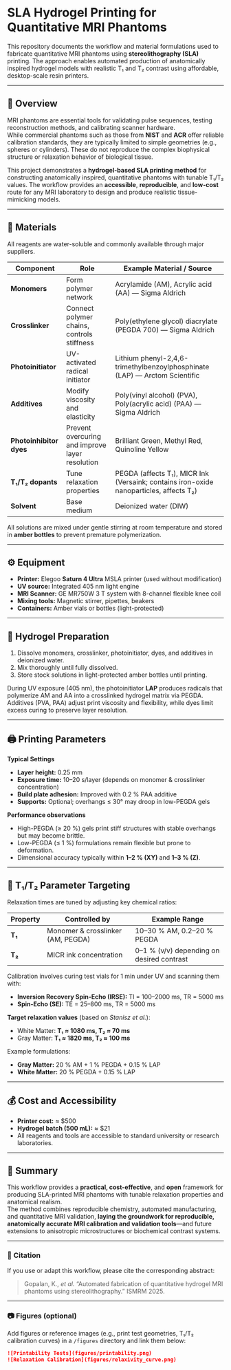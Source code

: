 # SLA Hydrogel Printing for Quantitative MRI Phantoms

This repository documents the workflow and material formulations used to fabricate quantitative MRI phantoms using **stereolithography (SLA)** printing. The approach enables automated production of anatomically inspired hydrogel models with realistic T₁ and T₂ contrast using affordable, desktop-scale resin printers.

---

## 📘 Overview

MRI phantoms are essential tools for validating pulse sequences, testing reconstruction methods, and calibrating scanner hardware.  
While commercial phantoms such as those from **NIST** and **ACR** offer reliable calibration standards, they are typically limited to simple geometries (e.g., spheres or cylinders). These do not reproduce the complex biophysical structure or relaxation behavior of biological tissue.

This project demonstrates a **hydrogel-based SLA printing method** for constructing anatomically inspired, quantitative phantoms with tunable T₁/T₂ values. The workflow provides an **accessible**, **reproducible**, and **low-cost** route for any MRI laboratory to design and produce realistic tissue-mimicking models.

---

## 🧪 Materials

All reagents are water-soluble and commonly available through major suppliers.

| Component | Role | Example Material / Source |
|------------|------|----------------------------|
| **Monomers** | Form polymer network | Acrylamide (AM), Acrylic acid (AA) — Sigma Aldrich |
| **Crosslinker** | Connect polymer chains, controls stiffness | Poly(ethylene glycol) diacrylate (PEGDA 700) — Sigma Aldrich |
| **Photoinitiator** | UV-activated radical initiator | Lithium phenyl-2,4,6-trimethylbenzoylphosphinate (LAP) — Arctom Scientific |
| **Additives** | Modify viscosity and elasticity | Poly(vinyl alcohol) (PVA), Poly(acrylic acid) (PAA) — Sigma Aldrich |
| **Photoinhibitor dyes** | Prevent overcuring and improve layer resolution | Brilliant Green, Methyl Red, Quinoline Yellow |
| **T₁/T₂ dopants** | Tune relaxation properties | PEGDA (affects T₁), MICR Ink (Versaink; contains iron-oxide nanoparticles, affects T₂) |
| **Solvent** | Base medium | Deionized water (DIW) |

All solutions are mixed under gentle stirring at room temperature and stored in **amber bottles** to prevent premature polymerization.

---

## ⚙️ Equipment

- **Printer:** Elegoo **Saturn 4 Ultra** MSLA printer (used without modification)  
- **UV source:** Integrated 405 nm light engine  
- **MRI Scanner:** GE MR750W 3 T system with 8-channel flexible knee coil  
- **Mixing tools:** Magnetic stirrer, pipettes, beakers  
- **Containers:** Amber vials or bottles (light-protected)

---

## 🧫 Hydrogel Preparation

1. Dissolve monomers, crosslinker, photoinitiator, dyes, and additives in deionized water.  
2. Mix thoroughly until fully dissolved.  
3. Store stock solutions in light-protected amber bottles until printing.

During UV exposure (405 nm), the photoinitiator **LAP** produces radicals that polymerize AM and AA into a crosslinked hydrogel matrix via PEGDA.  
Additives (PVA, PAA) adjust print viscosity and flexibility, while dyes limit excess curing to preserve layer resolution.

---

## 🖨️ Printing Parameters

**Typical Settings**
- **Layer height:** 0.25 mm  
- **Exposure time:** 10–20 s/layer (depends on monomer & crosslinker concentration)  
- **Build plate adhesion:** Improved with 0.2 % PAA additive  
- **Supports:** Optional; overhangs ≤ 30° may droop in low-PEGDA gels  

**Performance observations**
- High-PEGDA (≥ 20 %) gels print stiff structures with stable overhangs but may become brittle.  
- Low-PEGDA (≤ 1 %) formulations remain flexible but prone to deformation.  
- Dimensional accuracy typically within **1–2 % (XY)** and **1–3 % (Z)**.

---

## 🧬 T₁/T₂ Parameter Targeting

Relaxation times are tuned by adjusting key chemical ratios:

| Property | Controlled by | Example Range |
|-----------|----------------|---------------|
| **T₁** | Monomer & crosslinker (AM, PEGDA) | 10–30 % AM, 0.2–20 % PEGDA |
| **T₂** | MICR ink concentration | 0–1 % (v/v) depending on desired contrast |

Calibration involves curing test vials for 1 min under UV and scanning them with:
- **Inversion Recovery Spin-Echo (IRSE):** TI = 100–2000 ms, TR = 5000 ms  
- **Spin-Echo (SE):** TE = 25–800 ms, TR = 5000 ms  

**Target relaxation values** (based on *Stanisz et al.*):  
- White Matter: **T₁ ≈ 1080 ms, T₂ ≈ 70 ms**  
- Gray Matter: **T₁ ≈ 1820 ms, T₂ ≈ 100 ms**  

Example formulations:
- **Gray Matter:** 20 % AM + 1 % PEGDA + 0.15 % LAP  
- **White Matter:** 20 % PEGDA + 0.15 % LAP  

---

## 💰 Cost and Accessibility

- **Printer cost:** ≈ $500  
- **Hydrogel batch (500 mL):** ≈ $21  
- All reagents and tools are accessible to standard university or research laboratories.

---

## 🧭 Summary

This workflow provides a **practical, cost-effective**, and **open** framework for producing SLA-printed MRI phantoms with tunable relaxation properties and anatomical realism.  
The method combines reproducible chemistry, automated manufacturing, and quantitative MRI validation, **laying the groundwork for reproducible, anatomically accurate MRI calibration and validation tools**—and future extensions to anisotropic microstructures or biochemical contrast systems.

---

### 📄 Citation

If you use or adapt this workflow, please cite the corresponding abstract:

> Gopalan, K., *et al.* “Automated fabrication of quantitative hydrogel MRI phantoms using stereolithography.” ISMRM 2025.

---

### 📷 Figures (optional)
Add figures or reference images (e.g., print test geometries, T₁/T₂ calibration curves) in a `/figures` directory and link them below:

```markdown
![Printability Tests](figures/printability.png)
![Relaxation Calibration](figures/relaxivity_curve.png)

